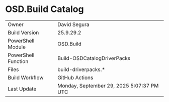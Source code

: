 ﻿# OSD.Build Catalog

| | |
|-|-|
| Owner | David Segura |
| Build Version | 25.9.29.2 |
| PowerShell Module | OSD.Build |
| PowerShell Function | Build-OSDCatalogDriverPacks |
| Files | build-driverpacks.* |
| Build Workflow | GitHub Actions |
| Last Update | Monday, September 29, 2025 5:07:37 PM UTC |
